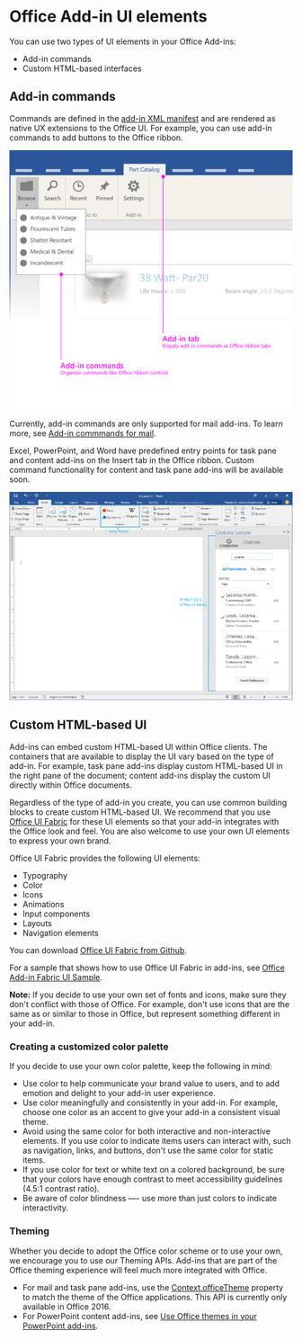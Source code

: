 # Office Add-in UI elements

You can use two types of UI elements in your Office Add-ins: 

- Add-in commands 
- Custom HTML-based interfaces

## Add-in commands
Commands are defined in the [add-in XML manifest](../../outlook/manifests/define-add-in-commands.md) and are rendered as native UX extensions to the Office UI. For example, you can use add-in commands to add buttons to the Office ribbon. 

![An image showing add-in commands and custom HTML UI elements in an add-in](../../../images/layouts_addInCommands_v0.03.png)

Currently, add-in commands are only supported for mail add-ins. To learn more, see [Add-in commmands for mail](../../outlook/add-in-commands-for-outlook.md). 

Excel, PowerPoint, and Word have predefined entry points for task pane and content add-ins on the Insert tab in the Office ribbon. Custom command functionality for content and task pane add-ins will be available soon. 

![An image that shows the Insert Tab on the Word ribbon](../../../images/Word-insert-tab.png)

## Custom HTML-based UI
Add-ins can embed custom HTML-based UI within Office clients. The containers that are available to display the UI vary based on the type of add-in. For example, task pane add-ins display custom HTML-based UI in the right pane of the document; content add-ins display the custom UI directly within Office documents.

Regardless of the type of add-in you create, you can use common building blocks to create custom HTML-based UI. We recommend that you use [Office UI Fabric](https://github.com/OfficeDev/Office-UI-Fabric) for these UI elements so that your add-in integrates with the Office look and feel. You are also welcome to use your own UI elements to express your own brand.

Office UI Fabric provides the following UI elements:

- Typography
- Color
- Icons
- Animations
- Input components
- Layouts
- Navigation elements

You can download [Office UI Fabric from Github](https://github.com/OfficeDev/Office-UI-Fabric).

For a sample that shows how to use Office UI Fabric in add-ins, see [Office Add-in Fabric UI Sample](https://github.com/OfficeDev/Office-Add-in-Fabric-UI-Sample).

**Note:** If you decide to use your own set of fonts and icons, make sure they don't conflict with those of Office. For example, don't use icons that are the same as or similar to those in Office, but represent something different in your add-in. 

### Creating a customized color palette
If you decide to use your own color palette, keep the following in mind: 
 
- Use color to help communicate your brand value to users, and to add emotion and delight to your add-in user experience.
- Use color meaningfully and consistently in your add-in. For example, choose one color as an accent to give your add-in a consistent visual theme.
- Avoid using the same color for both interactive and non-interactive elements. If you use color to indicate items users can interact with, such as navigation, links, and buttons, don't use the same color for static items.
- If you use color for text or white text on a colored background, be sure that your colors have enough contrast to meet accessibility guidelines (4.5:1 contrast ratio).
- Be aware of color blindness —- use more than just colors to indicate interactivity.

### Theming 
Whether you decide to adopt the Office color scheme or to use your own, we encourage you to use our Theming APIs. Add-ins that are part of the Office theming experience will feel much more integrated with Office.


- For mail and task pane add-ins, use the [Context.officeTheme](../../../reference/shared/office.context.officetheme.md) property to match the theme of the Office applications. This API is currently only available in Office 2016.  
- For PowerPoint content add-ins, see [Use Office themes in your PowerPoint add-ins](../../powerpoint/use-document-themes-in-your-powerpoint-add-ins.md).

<!-- Link to theming API docs and Humberto's seed sample. Add screenshot of themed add-in. -->



